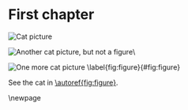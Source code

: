 # First chapter

![Cat picture](http://lorempixel.com/400/200/cats)

![Another cat picture, but not a figure](http://lorempixel.com/400/200/cats)\

![One more cat picture \label{fig:figure}](http://lorempixel.com/400/200/cats){#fig:figure}

See the cat in [\autoref{fig:figure}](#fig:figure).

\newpage
